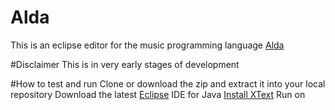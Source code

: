 # Alda
This is an eclipse editor for the music programming language [Alda](https://github.com/alda-lang)

#Disclaimer
This is in very early stages of development

#How to test and run
Clone or download the zip and extract it into your local repository
Download the latest [Eclipse](http://www.eclipse.org/downloads/) IDE for Java
[Install XText](https://eclipse.org/Xtext/download.html)
Run on